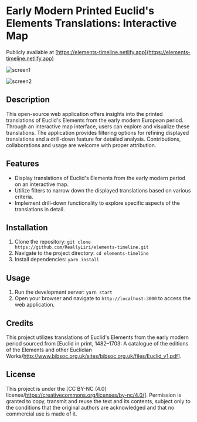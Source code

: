 # Early Modern Printed Euclid's Elements Translations: Interactive Map

Publicly available at [https://elements-timeline.netlify.app](https://elements-timeline.netlify.app)

![screen1](https://i.imgur.com/OjCudjO.png)

![screen2](https://i.imgur.com/jtqqgBO.png)

## Description

This open-source web application offers insights into the printed translations of Euclid's Elements from the early modern European period. Through an interactive map interface, users can explore and visualize these translations. The application provides filtering options for refining displayed translations and a drill-down feature for detailed analysis. Contributions, collaborations and usage are welcome with proper attribution.

## Features

- Display translations of Euclid's Elements from the early modern period on an interactive map.
- Utilize filters to narrow down the displayed translations based on various criteria.
- Implement drill-down functionality to explore specific aspects of the translations in detail.

## Installation

1. Clone the repository: `git clone https://github.com/ReallyLiri/elements-timeline.git`
2. Navigate to the project directory: `cd elements-timeline`
3. Install dependencies: `yarn install`

## Usage

1. Run the development server: `yarn start`
2. Open your browser and navigate to `http://localhost:3000` to access the web application.

## Credits

This project utilizes translations of Euclid's Elements from the early modern period sourced from [Euclid in print, 1482–1703: A catalogue of the editions of the Elements and other Euclidian Works/http://www.bibsoc.org.uk/sites/bibsoc.org.uk/files/Euclid_v1.pdf]. 

## License

This project is under the [CC BY-NC (4.0) license/https://creativecommons.org/licenses/by-nc/4.0/]. Permission is granted to copy, transmit and reuse the text and its contents, subject only to the conditions that the original authors are acknowledged and that no commercial use is made of it.
